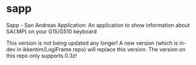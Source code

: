 sapp
====

Sapp - San Andreas Application: An application to show information about SA(:MP) on your G15/G510 keyboard

This version is not being updated any longer!
A new version (which is in-dev in ikkentim/LogiFrame repo) will replace this version. The version on this repo only supports 0.3z!
